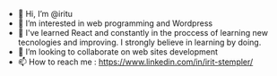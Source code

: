 - 👋 Hi, I’m @iritu
- 👀 I’m interested in web programming and Wordpress
- 🌱 I've learned React and constantly in the proccess of learning new tecnologies and improving. I strongly believe in learning by doing.
- 💞️ I’m looking to collaborate on web sites development
- 📫 How to reach me : https://www.linkedin.com/in/irit-stempler/

<!---
iritu/iritu is a ✨ special ✨ repository because its `README.md` (this file) appears on your GitHub profile.
You can click the Preview link to take a look at your changes.
--->
